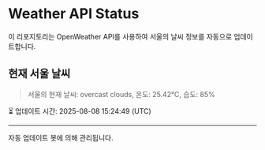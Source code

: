 
# Weather API Status

이 리포지토리는 OpenWeather API를 사용하여 서울의 날씨 정보를 자동으로 업데이트합니다.

## 현재 서울 날씨
> 서울의 현재 날씨: overcast clouds, 온도: 25.42°C, 습도: 85%

⏳ 업데이트 시간: 2025-08-08 15:24:49 (UTC)

---
자동 업데이트 봇에 의해 관리됩니다.
